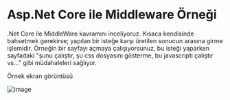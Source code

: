 # Asp.Net Core ile Middleware Örneği
.Net Core ile MiddleWare kavramını inceliyoruz. Kısaca kendisinde bahsetmek gerekirse; yapılan bir isteğe karşı üretilen sonucun arasına girme işlemidir.
Örneğin bir sayfayı açmaya çalışıyorsunuz, bu isteği yaparken sayfadaki "şunu çalıştır, şu css dosyasını gösterme, bu javascripti çalıştır vs..." gibi müdahaleleri sağlıyor.

Örnek ekran görüntüsü

![image](https://user-images.githubusercontent.com/3786786/173518954-2183d97d-6854-4e41-99ed-433c4ef94f0c.png)
